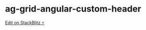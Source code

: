 # ag-grid-angular-custom-header

[Edit on StackBlitz ⚡️](https://stackblitz.com/edit/ag-grid-angular-header-component)